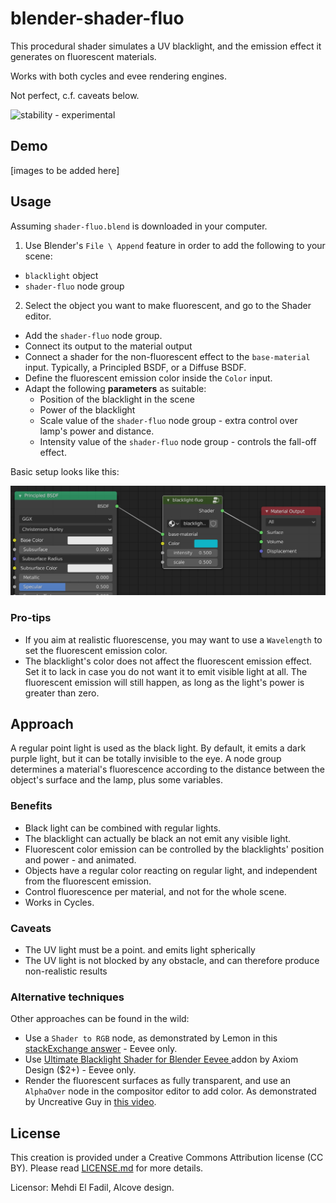 # blender-shader-fluo

This procedural shader simulates a UV blacklight, and the emission effect it generates on fluorescent materials.

Works with both cycles and evee rendering engines.

Not perfect, c.f. caveats below.

![stability - experimental][experimental-img]


## Demo

[images to be added here]

## Usage

Assuming `shader-fluo.blend` is downloaded in your computer.

1. Use Blender's `File \ Append` feature in order to add the following to your scene:
  * `blacklight` object
  * `shader-fluo` node group
2. Select the object you want to make fluorescent, and go to the Shader editor.
  * Add the `shader-fluo` node group.
  * Connect its output to the material output
  * Connect a shader for the non-fluorescent effect to the `base-material` input. Typically, a Principled BSDF, or a Diffuse BSDF.
  * Define the fluorescent emission color inside the `Color` input.
  * Adapt the following **parameters** as suitable:
    * Position of the blacklight in the scene
    * Power of the blacklight
    * Scale value of the `shader-fluo` node group - extra control over lamp's power and distance.
    * Intensity value of the `shader-fluo` node group - controls the fall-off effect.
  

Basic setup looks like this:

![demo 1](img/simple-shader-setup.png?raw=true)

### Pro-tips

* If you aim at realistic fluorescense, you may want to use a `Wavelength` to set the fluorescent emission color.
* The blacklight's color does not affect the fluorescent emission effect. Set it to lack in case you do not want it to emit visible light at all. The fluorescent emission will still happen, as long as the light's power is greater than zero.

## Approach

A regular point light is used as the black light. By default, it emits a dark purple light, but it can be totally invisible to the eye.
A node group determines a material's fluorescence according to the distance between the object's surface and the lamp, plus some variables.

### Benefits

* Black light can be combined with regular lights.
* The blacklight can actually be black an not emit any visible light.
* Fluorescent color emission can be controlled by the blacklights' position and power - and animated.
* Objects have a regular color reacting on regular light, and independent from the fluorescent emission.
* Control fluorescence per material, and not for the whole scene.
* Works in Cycles.

### Caveats

* The UV light must be a point. and emits light spherically
* The UV light is not blocked by any obstacle, and can therefore produce non-realistic results

### Alternative techniques

Other approaches can be found in the wild:

* Use a `Shader to RGB` node, as demonstrated by Lemon in this [stackExchange answer](https://blender.stackexchange.com/a/148893/93500) - Eevee only.
* Use [ Ultimate Blacklight Shader for Blender Eevee ](https://gumroad.com/l/yVRmi) addon by Axiom Design ($2+) - Eevee only.
* Render the fluorescent surfaces as fully transparent, and use an `AlphaOver` node in the compositor editor to add color. As demonstrated by Uncreative Guy in [this video](https://www.youtube.com/watch?v=67NRNxJu8h8).

## License

This creation is provided under a Creative Commons Attribution license (CC BY). Please read [LICENSE.md](LICENSE.md) for more details.

Licensor: Mehdi El Fadil, Alcove design.

[experimental-img]: https://img.shields.io/badge/stability-experimental-orange.svg?style=flat

